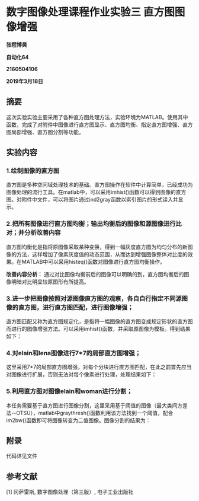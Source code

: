  
 
 
# 数字图像处理课程作业实验三 直方图图像增强

**张程博昊**

**自动化64**

**2160504106**

**2019年3月18日**

 

## 摘要

这次实验实验主要采用了各种直方图处理方法，实验环境为MATLAB。使用其中函数，完成了对附件中图像进行直方图显示、直方图均衡、指定直方图增强、直方图局部增强、直方图分割等功能。

 

## 实验内容

### 1.绘制图像的直方图

直方图是多种空间域处理技术的基础。直方图操作在软件中计算简单，已经成功为图像处理的流行工具。在matlab中，可以采用imhist()函数可以得到图像的直方图。对附件中文件，可以将图片通过ind2gray函数以索引图片的形式读入并显示。
 

### 2.把所有图像进行直方图均衡；输出均衡后的图像和源图像进行比对；并分析改善内容

直方图均衡化是指将原图像采取某种变换，得到一幅灰度直方图为均匀分布的新图像的方法，这样增加了像素灰度值的动态范围，从而达到增强图像整体对比度的效果。在MATLAB中可以采用histeq()函数对图像进行直方图均衡操作。


**改善内容分析：**
通过对比图像均衡前后的图像可以明确的到，直方图均衡后的图像明暗对比明显较原图形有所提高。

 

### 3.进一步把图像按照对源图像直方图的观察，各自自行指定不同源图像的直方图，进行直方图匹配，进行图像增强；


直方图匹配又称为直方图规定化，是指将一幅图像的直方图变成规定形状的直方图而进行的图像增强方法。可以采用imhist()函数，并采取原图像为模板。得到结果如下：




### 4.对elain和lena图像进行7*7的局部直方图增强；
这里采用7*7的局部直方图增强，对每个分块进行直方图匹配，在此之前首先应当对图像进行扩展，否则无法对每个像素进行处理，处理结果如下：




### 5.利用直方图对图像elain和woman进行分割；
本任务需要基于直方图进行图像分割，这里采用基于阈值的图像（最大类间方差法--OTSU），matlab中graythresh()函数利用该方法找到一个阈值，配合im2bw()函数即可将图像转变为二值图像。图像分割的结果为：

 

## 附录

代码详见文件

 

## 参考文献

[1] 冈萨雷斯, 数字图像处理（第三版）, 电子工业出版社

